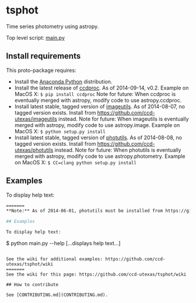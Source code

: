 # tsphot

Time series photometry using astropy.

Top level script: [main.py](main.py)

## Install requirements

This proto-package requires:
- Install the [Anaconda Python](http://continuum.io/downloads) distribution.
- Install the latest release of [ccdproc](https://github.com/astropy/ccdproc).  As of 2014-09-14, v0.2. Example on MacOS X: ```$ pip install ccdproc``` Note for future: When ccdproc is eventually merged with astropy, modify code to use astropy.ccdproc.
- Install latest stable, tagged version of [imageutils](https://github.com/astropy/imageutils).  As of 2014-08-07, no tagged version exists. Install from https://github.com/ccd-utexas/imageutils instead. Note for future: When imageutils is eventually merged with astropy, modify code to use astropy.image. Example on MacOS X: ```$ python setup.py install```
- Install latest stable, tagged version of [photutils](https://github.com/astropy/photutils).  As of 2014-08-08, no tagged version exists. Install from https://github.com/ccd-utexas/photutils instead. Note for future: When photutils is eventually merged with astropy, modify code to use astropy.photometry. Example on MacOS X: ```$ CC=clang python setup.py install```

## Examples

To display help text:  
```bash
=======
**Note:** As of 2014-06-01, photutils must be installed from https://github.com/ccd-utexas/photutils

## Examples

To display help text: 
```
$ python main.py --help
[...displays help text...]
```

See the wiki for additional examples: https://github.com/ccd-utexas/tsphot/wiki
=======
See the wiki for this page: https://github.com/ccd-utexas/tsphot/wiki

## How to contribute

See [CONTRIBUTING.md](CONTRIBUTING.md).

